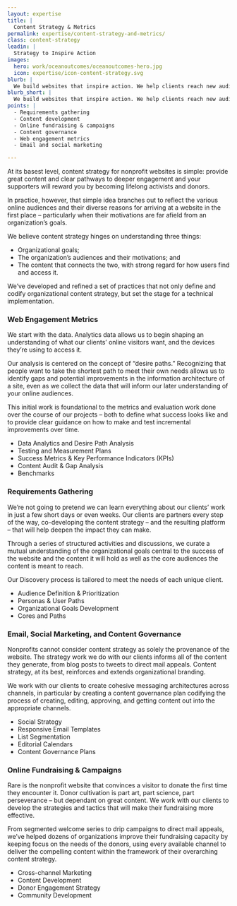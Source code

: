 ```yaml
---
layout: expertise
title: |
  Content Strategy & Metrics
permalink: expertise/content-strategy-and-metrics/
class: content-strategy  
leadin: | 
  Strategy to Inspire Action
images:
  hero: work/oceanoutcomes/oceanoutcomes-hero.jpg
  icon: expertise/icon-content-strategy.svg
blurb: |
  We build websites that inspire action. We help clients reach new audiences and engage more meaningfully with existing stakeholders. Our web development process begins with requirements gathering and content strategy. We then help our clients build comprehensive plans for evaluating the long-term success of their website, messaging, and digital outreach.
blurb_short: |
  We build websites that inspire action. We help clients reach new audiences and engage more meaningfully with existing stakeholders.
points: |
  - Requirements gathering
  - Content development
  - Online fundraising & campaigns
  - Content governance
  - Web engagement metrics
  - Email and social marketing 

---
```


At its basest level, content strategy for nonprofit websites is simple: provide great content and clear pathways to deeper engagement and your supporters will reward you by becoming lifelong activists and donors.

In practice, however, that simple idea branches out to reflect the various online audiences and their diverse reasons for arriving at a website in the first place – particularly when their motivations are far afield from an organization’s goals. 

We believe content strategy hinges on understanding three things:

* Organizational goals;
* The organization’s audiences and their motivations; and
* The content that connects the two, with strong regard for how users find and access it.

We’ve developed and refined a set of practices that not only define and codify organizational content strategy, but set the stage for a technical implementation. 

### Web Engagement Metrics

We start with the data. Analytics data allows us to begin shaping an understanding of what our clients’ online visitors want, and the devices they’re using to access it. 

Our analysis is centered on the concept of “desire paths.” Recognizing that people want to take the shortest path to meet their own needs allows us to identify gaps and potential improvements in the information architecture of a site, even as we collect the data that will inform our later understanding of your online audiences. 

This initial work is foundational to the metrics and evaluation work done over the course of our projects – both to define what success looks like and to provide clear guidance on how to make and test incremental improvements over time.

* Data Analytics and Desire Path Analysis
* Testing and Measurement Plans
* Success Metrics & Key Performance Indicators (KPIs)
* Content Audit & Gap Analysis
* Benchmarks


### Requirements Gathering

We’re not going to pretend we can learn everything about our clients’ work in just a few short days or even weeks. Our clients are partners every step of the way, co-developing the content strategy – and the resulting platform – that will help deepen the impact they can make.

Through a series of structured activities and discussions, we curate a mutual understanding of the organizational goals central to the success of the website and the content it will hold as well as the core audiences the content is meant to reach. 

Our Discovery process is tailored to meet the needs of each unique client.

* Audience Definition & Prioritization
* Personas & User Paths
* Organizational Goals Development
* Cores and Paths


### Email, Social Marketing, and Content Governance

Nonprofits cannot consider content strategy as solely the provenance of the website. The strategy work we do with our clients informs all of the content they generate, from blog posts to tweets to direct mail appeals. Content strategy, at its best, reinforces and extends organizational branding.

We work with our clients to create cohesive messaging architectures across channels, in particular by creating a content governance plan codifying the process of creating, editing, approving, and getting content out into the appropriate channels.

* Social Strategy
* Responsive Email Templates
* List Segmentation
* Editorial Calendars
* Content Governance Plans

### Online Fundraising & Campaigns

Rare is the nonprofit website that convinces a visitor to donate the first time they encounter it. Donor cultivation is part art, part science, part perseverance – but dependant on great content. We work with our clients to develop the strategies and tactics that will make their fundraising more effective.

From segmented welcome series to drip campaigns to direct mail appeals, we’ve helped dozens of organizations improve their fundraising capacity by keeping focus on the needs of the donors, using every available channel to deliver the compelling content within the framework of their overarching content strategy.

* Cross-channel Marketing
* Content Development
* Donor Engagement Strategy
* Community Development

